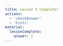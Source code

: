 ```yaml
---
title: Lesson 5 Complete!
actions:
  - 'checkAnswer'
  - 'hints'
material:
  lessonComplete:
    answer: 1
---
```

